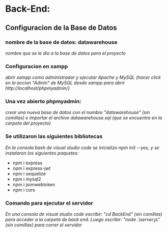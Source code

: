 # Back-End:

## Configuracion de la Base de Datos
### nombre de la base de datos: datawarehouse
_nombre que se le dio a la base de datos para el proyecto_

### Configuracion en xampp
_abrir xampp como administrador y ejecutar Apache y MySQL (hacer click en la accion "Admin" de MySQL desde xampp para abrir http://localhost/phpmyadmin/)_

### Una vez abierto phpmyadmin:
_crear una nueva base de datos con el nombre "datawarehouse" (sin comillas) e importar el archivo datawarehouse.sql (que se encuentra en la carpeta del proyecto)_

### Se utilizaron las siguientes bibliotecas
_En la consola bash de visual studio code se inicializo npm init --yes, y se instalaron los siguientes paquetes:_
* npm i express
* npm i express-jwt
* npm i sequelize
* npm i mysql2
* npm i jsonwebtoken
* npm i cors

### Comando para ejecutar el servidor
_En una consola de visual studio code escribir: "cd BackEnd" (sin comillas) para acceder a la carpeta de back end._
_Luego escribir: "node .\server.js" (sin comillas) para correr el servidor_
